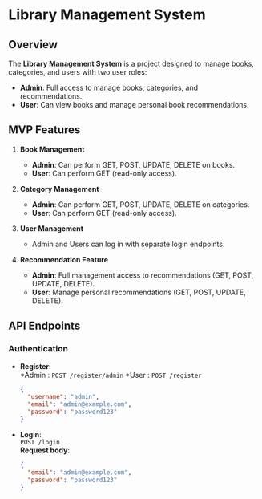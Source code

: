 # **Library Management System**

## **Overview**

The **Library Management System** is a project designed to manage books, categories, and users with two user roles:
- **Admin**: Full access to manage books, categories, and recommendations.
- **User**: Can view books and manage personal book recommendations.

## **MVP Features**

1. **Book Management**
   - **Admin**: Can perform GET, POST, UPDATE, DELETE on books.
   - **User**: Can perform GET (read-only access).

2. **Category Management**
   - **Admin**: Can perform GET, POST, UPDATE, DELETE on categories.
   - **User**: Can perform GET (read-only access).

3. **User Management**
   - Admin and Users can log in with separate login endpoints.

4. **Recommendation Feature**
   - **Admin**: Full management access to recommendations (GET, POST, UPDATE, DELETE).
   - **User**: Manage personal recommendations (GET, POST, UPDATE, DELETE).

## **API Endpoints**

### **Authentication**
- **Register**:  
  *Admin : `POST /register/admin`
  *User : `POST /register`
  ```json
  {
    "username": "admin",
    "email": "admin@example.com",
    "password": "password123"
  }   

- **Login**:  
  `POST /login`  
  **Request body**:
  ```json
  {
    "email": "admin@example.com",
    "password": "password123"
  }
